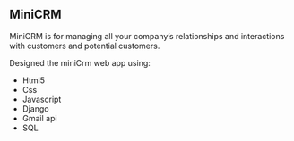 ## MiniCRM
MiniCRM is for managing all your company’s relationships and interactions with customers and potential customers.


Designed the miniCrm web app using:

- Html5
- Css
- Javascript
- Django
- Gmail api
- SQL

<!-- ## Screenshots
  - SignUp.<br><br><br>
    ![index](https://github.com/umeshkaushik-21122000/minicrm/blob/main/images/signup.png)
    <br>
    
  - SignIn.<br><br><br>
    ![index](https://github.com/umeshkaushik-21122000/minicrm/blob/main/images/login.png)
    <br>
    
    
   - Home.<br><br><br>
    ![index](https://github.com/umeshkaushik-21122000/minicrm/blob/main/images/home.png)
    <br>
    
    
   - Contact.<br><br><br>
    ![index](https://github.com/umeshkaushik-21122000/minicrm/blob/main/images/contact.png)
    <br>
    
    
   - Add Contact.<br><br><br>
    ![index](https://github.com/pradyneel/MiniCRM/blob/main/images/addcontact.png)
    <br>
    
   - Message.<br><br><br>
    ![index](https://github.com/pradyneel/MiniCRM/blob/main/images/mail.png)
    <br>
    
   - Task.<br><br><br>
    ![index](https://github.com/pradyneel/MiniCRM/blob/main/images/task.png)
    <br>
    
   - AddTask.<br><br><br>
    ![index](https://github.com/pradyneel/MiniCRM/blob/main/images/addtask.png)
    <br> -->
    
